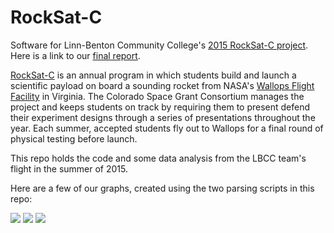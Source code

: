 RockSat-C
=========

Software for Linn-Benton Community College's [2015 RockSat-C project](http://spacegrant.colorado.edu/current-teams/lbcc15).  Here is a link to our [final report](https://drive.google.com/open?id=1Kr2y8ctFZSfdq74blaZcEZxnL29KKO5P9PYBtq_ysvM).

[RockSat-C](http://spacegrant.colorado.edu/national-programs/rs-c-2015-home) is an annual program in which students build and launch a scientific payload on board a sounding rocket from NASA's [Wallops Flight Facility](http://www.nasa.gov/centers/wallops/home/) in Virginia.  The Colorado Space Grant Consortium manages the project and keeps students on track by requiring them to present defend their experiment designs through a series of presentations throughout the year.  Each summer, accepted students fly out to Wallops for a final round of physical testing before launch.

This repo holds the code and some data analysis from the LBCC team's flight in the summer of 2015.

Here are a few of our graphs, created using the two parsing scripts in this repo:

![](https://github.com/lo9key/LBCC-RockSatC-2015/blob/master/graphs/HitsVsAlt.png)
![](https://github.com/lo9key/LBCC-RockSatC-2015/blob/master/graphs/EventsVsAlt.png)
![](https://github.com/lo9key/LBCC-RockSatC-2015/blob/master/graphs/FreqVsDistance.png)
